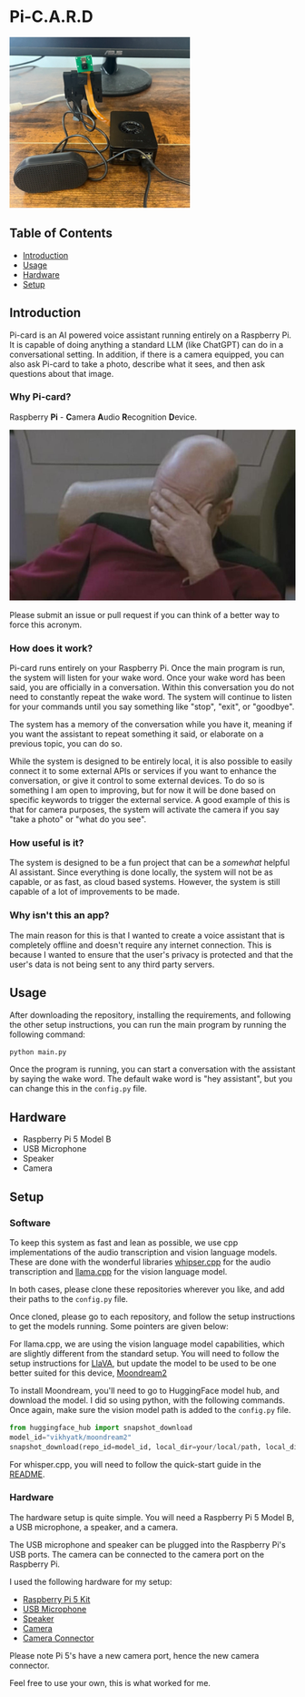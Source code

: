 # Pi-C.A.R.D

<img src="assets/assistant.png" height="300">

## Table of Contents
- [Introduction](#introduction)
- [Usage](#usage)
- [Hardware](#hardware)
- [Setup](#setup)

## Introduction
Pi-card is an AI powered voice assistant running entirely on a Raspberry Pi. It is capable of doing anything a standard LLM (like ChatGPT) can do in a conversational setting. 
In addition, if there is a camera equipped, you can also ask Pi-card to take a photo, describe what it sees, and then ask questions about that image. 

### Why Pi-card?
Raspberry **Pi** - **C**amera **A**udio **R**ecognition **D**evice. 

<img src="assets/picard-facepalm.jpg" height="300">

Please submit an issue or pull request if you can think of a better way to force this acronym.

### How does it work?
Pi-card runs entirely on your Raspberry Pi. Once the main program is run, the system will listen for your wake word. Once your wake word has been said, you are officially in a conversation. Within this conversation you do not need to constantly repeat the wake word. The system will continue to listen for your commands until you say something like "stop", "exit", or "goodbye". 

The system has a memory of the conversation while you have it, meaning if you want the assistant to repeat something it said, or elaborate on a previous topic, you can do so.

While the system is designed to be entirely local, it is also possible to easily connect it to some external APIs or services if you want to enhance the conversation, or give it control to some external devices. To do so is something I am open to improving, but for now it will be done based on specific keywords to trigger the external service. A good example of this is that for camera purposes, the system will activate the camera if you say "take a photo" or "what do you see".

### How useful is it?

The system is designed to be a fun project that can be a *somewhat* helpful AI assistant. Since everything is done locally, the system will not be as capable, or as fast, as cloud based systems. However, the system is still capable of a lot of improvements to be made.

### Why isn't this an app?

The main reason for this is that I wanted to create a voice assistant that is completely offline and doesn't require any internet connection. This is because I wanted to ensure that the user's privacy is protected and that the user's data is not being sent to any third party servers.

## Usage
After downloading the repository, installing the requirements, and following the other setup instructions, you can run the main program by running the following command:
```bash
python main.py
```

Once the program is running, you can start a conversation with the assistant by saying the wake word. The default wake word is "hey assistant", but you can change this in the `config.py` file.


## Hardware
- Raspberry Pi 5 Model B
- USB Microphone
- Speaker
- Camera


## Setup

### Software

To keep this system as fast and lean as possible, we use cpp implementations of the audio transcription and vision language models. These are done with the wonderful libraries [whipser.cpp](https://github.com/ggerganov/whisper.cpp
) for the audio transcription and [llama.cpp](https://github.com/ggerganov/llama.cpp
) for the vision language model.

In both cases, please clone these repositories wherever you like, and add their paths to the `config.py` file.

Once cloned, please go to each repository, and follow the setup instructions to get the models running. Some pointers are given below:

For llama.cpp, we are using the vision language model capabilities, which are slightly different from the standard setup. You will need to follow the setup instructions for [LlaVA](https://github.com/ggerganov/llama.cpp/blob/master/examples/llava/README.md), but update the model to be used to be one better suited for this device, [Moondream2](https://moondream.ai) 

To install Moondream, you'll need to go to HuggingFace model hub, and download the model. I did so using python, with the following commands. Once again, make sure the vision model path is added to the `config.py` file.

```python
from huggingface_hub import snapshot_download
model_id="vikhyatk/moondream2"
snapshot_download(repo_id=model_id, local_dir=your/local/path, local_dir_use_symlinks=False, revision="main")
```



For whisper.cpp, you will need to follow the quick-start guide in the [README](https://github.com/ggerganov/whisper.cpp?tab=readme-ov-file#quick-start).


### Hardware

The hardware setup is quite simple. You will need a Raspberry Pi 5 Model B, a USB microphone, a speaker, and a camera.

The USB microphone and speaker can be plugged into the Raspberry Pi's USB ports. The camera can be connected to the camera port on the Raspberry Pi.

I used the following hardware for my setup:
- [Raspberry Pi 5 Kit](https://www.amazon.com/dp/B0CRSNCJ6Y?psc=1&ref=ppx_yo2ov_dt_b_product_details)
- [USB Microphone](https://www.amazon.com/dp/B087PTH787?psc=1&ref=ppx_yo2ov_dt_b_product_details)
- [Speaker](https://www.amazon.com/dp/B075M7FHM1?ref=ppx_yo2ov_dt_b_product_details&th=1)
- [Camera](https://www.amazon.com/dp/B012V1HEP4?ref=ppx_yo2ov_dt_b_product_details&th=1)
- [Camera Connector](https://www.amazon.com/dp/B0716TB6X3?psc=1&ref=ppx_yo2ov_dt_b_product_details)

Please note Pi 5's have a new camera port, hence the new camera connector.

Feel free to use your own, this is what worked for me.
